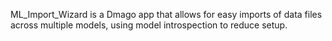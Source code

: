 ML_Import_Wizard is a Dmago app that allows for easy imports of data files across multiple models, using model introspection to reduce setup.